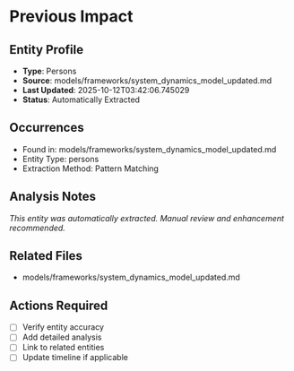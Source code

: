 # Previous Impact

## Entity Profile
- **Type**: Persons
- **Source**: models/frameworks/system_dynamics_model_updated.md
- **Last Updated**: 2025-10-12T03:42:06.745029
- **Status**: Automatically Extracted

## Occurrences
- Found in: models/frameworks/system_dynamics_model_updated.md
- Entity Type: persons
- Extraction Method: Pattern Matching

## Analysis Notes
*This entity was automatically extracted. Manual review and enhancement recommended.*

## Related Files
- models/frameworks/system_dynamics_model_updated.md

## Actions Required
- [ ] Verify entity accuracy
- [ ] Add detailed analysis
- [ ] Link to related entities
- [ ] Update timeline if applicable
